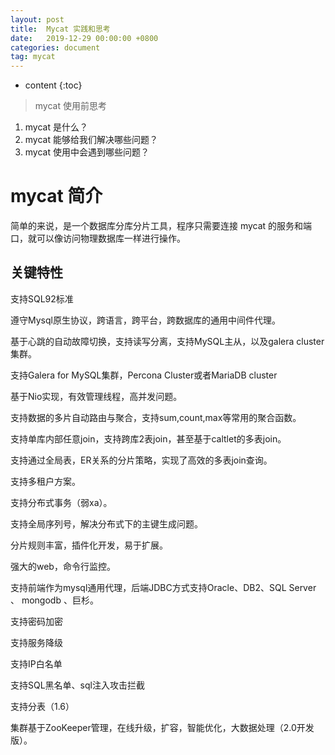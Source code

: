 ```yaml
---
layout: post
title:  Mycat 实践和思考
date:   2019-12-29 00:00:00 +0800
categories: document
tag: mycat
---
```


* content
{:toc}


>mycat 使用前思考
1.	mycat 是什么？
2.	mycat 能够给我们解决哪些问题？
3.	mycat 使用中会遇到哪些问题？

# mycat 简介
简单的来说，是一个数据库分库分片工具，程序只需要连接 mycat 的服务和端口，就可以像访问物理数据库一样进行操作。
## 关键特性
支持SQL92标准

遵守Mysql原生协议，跨语言，跨平台，跨数据库的通用中间件代理。

基于心跳的自动故障切换，支持读写分离，支持MySQL主从，以及galera cluster集群。

支持Galera for MySQL集群，Percona Cluster或者MariaDB cluster

基于Nio实现，有效管理线程，高并发问题。

支持数据的多片自动路由与聚合，支持sum,count,max等常用的聚合函数。

支持单库内部任意join，支持跨库2表join，甚至基于caltlet的多表join。

支持通过全局表，ER关系的分片策略，实现了高效的多表join查询。

支持多租户方案。

支持分布式事务（弱xa）。

支持全局序列号，解决分布式下的主键生成问题。

分片规则丰富，插件化开发，易于扩展。

强大的web，命令行监控。

支持前端作为mysql通用代理，后端JDBC方式支持Oracle、DB2、SQL Server 、 mongodb 、巨杉。

支持密码加密

支持服务降级

支持IP白名单

支持SQL黑名单、sql注入攻击拦截

支持分表（1.6）

集群基于ZooKeeper管理，在线升级，扩容，智能优化，大数据处理（2.0开发版）。





